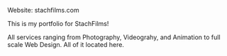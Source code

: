 Website: stachfilms.com

This is my portfolio for StachFilms! 

All services ranging from Photography, Videograhy, and Animation to full scale Web Design. All of it located here.
